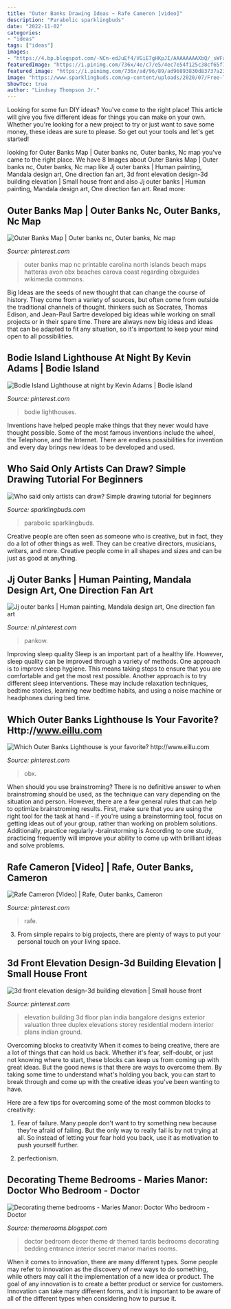 ```yaml
---
title: "Outer Banks Drawing Ideas ~ Rafe Cameron [video]"
description: "Parabolic sparklingbuds"
date: "2022-11-02"
categories:
- "ideas"
tags: ["ideas"]
images:
- "https://4.bp.blogspot.com/-NCn-edJuEf4/VGiE7gHKpJI/AAAAAAAAXbQ/_sWFajCXXNg/s1600/Doctor%2BWho%2Btheme%2Bbedroom%2Bdecorating%2Bideas-1a.jpg"
featuredImage: "https://i.pinimg.com/736x/4e/c7/e5/4ec7e54f125c38cf65f75a7bdc02d247.jpg"
featured_image: "https://i.pinimg.com/736x/ad/96/89/ad96893830d83737a239ef5ab632e709.jpg"
image: "https://www.sparklingbuds.com/wp-content/uploads/2020/07/Free-Templates-Included-683x1024.png"
ShowToc: true
author: "Lindsey Thompson Jr."
---
```



Looking for some fun DIY ideas? You've come to the right place! This article will give you five different ideas for things you can make on your own. Whether you're looking for a new project to try or just want to save some money, these ideas are sure to please. So get out your tools and let's get started!

	

		
looking for Outer Banks Map | Outer banks nc, Outer banks, Nc map you've came to the right place. We have 8 Images about Outer Banks Map | Outer banks nc, Outer banks, Nc map like Jj outer banks | Human painting, Mandala design art, One direction fan art, 3d front elevation design-3d building elevation | Small house front and also Jj outer banks | Human painting, Mandala design art, One direction fan art. Read more:
		
    
## Outer Banks Map | Outer Banks Nc, Outer Banks, Nc Map

<img loading=lazy src="https://i.pinimg.com/736x/4e/c7/e5/4ec7e54f125c38cf65f75a7bdc02d247.jpg" onerror="this.onerror=null;this.src='https://tse4.mm.bing.net/th?id=OIP.j-C6uuYsMHWcpEK8MC8omwHaOg&amp;pid=15.1';" alt="Outer Banks Map | Outer banks nc, Outer banks, Nc map">

_Source: pinterest.com_

>outer banks map nc printable carolina north islands beach maps hatteras avon obx beaches carova coast regarding obxguides wikimedia commons. 

	

Big Ideas are the seeds of new thought that can change the course of history. They come from a variety of sources, but often come from outside the traditional channels of thought. thinkers such as Socrates, Thomas Edison, and Jean-Paul Sartre developed big ideas while working on small projects or in their spare time. There are always new big ideas and ideas that can be adapted to fit any situation, so it's important to keep your mind open to all possibilities.

    
## Bodie Island Lighthouse At Night By Kevin Adams | Bodie Island

<img loading=lazy src="https://i.pinimg.com/736x/59/2d/31/592d3198bb6217850bee1e7450ad29a4.jpg" onerror="this.onerror=null;this.src='https://tse4.mm.bing.net/th?id=OIP.OxcuLQV17VWq0w6FIL9dPgHaLH&amp;pid=15.1';" alt="Bodie Island Lighthouse at night by Kevin Adams | Bodie island">

_Source: pinterest.com_

>bodie lighthouses. 

	

Inventions have helped people make things that they never would have thought possible. Some of the most famous inventions include the wheel, the Telephone, and the Internet. There are endless possibilities for invention and every day brings new ideas to be developed and used.

    
## Who Said Only Artists Can Draw? Simple Drawing Tutorial For Beginners

<img loading=lazy src="https://www.sparklingbuds.com/wp-content/uploads/2020/07/Free-Templates-Included-683x1024.png" onerror="this.onerror=null;this.src='https://tse1.mm.bing.net/th?id=OIP.dXlGQ7tOBIOXBWPRq3IS7wHaLG&amp;pid=15.1';" alt="Who said only artists can draw? Simple drawing tutorial for beginners">

_Source: sparklingbuds.com_

>parabolic sparklingbuds. 

	

Creative people are often seen as someone who is creative, but in fact, they do a lot of other things as well. They can be creative directors, musicians, writers, and more. Creative people come in all shapes and sizes and can be just as good at anything.

    
## Jj Outer Banks | Human Painting, Mandala Design Art, One Direction Fan Art

<img loading=lazy src="https://i.pinimg.com/736x/dc/51/62/dc5162c23f2562a83258058501a5c1a6.jpg" onerror="this.onerror=null;this.src='https://tse3.mm.bing.net/th?id=OIP.eVxduNLZKY6mtNDfg--dIAHaJ3&amp;pid=15.1';" alt="Jj outer banks | Human painting, Mandala design art, One direction fan art">

_Source: nl.pinterest.com_

>pankow. 

	

Improving sleep quality
Sleep is an important part of a healthy life. However, sleep quality can be improved through a variety of methods. One approach is to improve sleep hygiene. This means taking steps to ensure that you are comfortable and get the most rest possible. Another approach is to try different sleep interventions. These may include relaxation techniques, bedtime stories, learning new bedtime habits, and using a noise machine or headphones during bed time.

    
## Which Outer Banks Lighthouse Is Your Favorite? Http://www.eillu.com

<img loading=lazy src="https://i.pinimg.com/736x/93/fc/be/93fcbe7acc2989538eb36b128be4bcd3.jpg" onerror="this.onerror=null;this.src='https://tse4.mm.bing.net/th?id=OIP.ZnHqjh0oa8SjZLx0WPBp0gHaFg&amp;pid=15.1';" alt="Which Outer Banks Lighthouse is your favorite? http://www.eillu.com">

_Source: pinterest.com_

>obx. 

	

When should you use brainstroming?
There is no definitive answer to when brainstroming should be used, as the technique can vary depending on the situation and person. However, there are a few general rules that can help to optimize brainstroming results. First, make sure that you are using the right tool for the task at hand - if you're using a brainstorming tool, focus on getting ideas out of your group, rather than working on problem solutions. Additionally, practice regularly -brainstorming is According to one study, practicing frequently will improve your ability to come up with brilliant ideas and solve problems.

    
## Rafe Cameron [Video] | Rafe, Outer Banks, Cameron

<img loading=lazy src="https://i.pinimg.com/736x/69/07/8e/69078e1c762675874b39079992bdc30b.jpg" onerror="this.onerror=null;this.src='https://tse1.mm.bing.net/th?id=OIP.xoBpdzZj2sngec0-nSTmoQHaLU&amp;pid=15.1';" alt="Rafe Cameron [Video] | Rafe, Outer banks, Cameron">

_Source: pinterest.com_

>rafe. 

	

3. From simple repairs to big projects, there are plenty of ways to put your personal touch on your living space.

    
## 3d Front Elevation Design-3d Building Elevation | Small House Front

<img loading=lazy src="https://i.pinimg.com/736x/ad/96/89/ad96893830d83737a239ef5ab632e709.jpg" onerror="this.onerror=null;this.src='https://tse3.mm.bing.net/th?id=OIP.i3JmxyNA4XlIiTezWEFYjAHaI8&amp;pid=15.1';" alt="3d front elevation design-3d building elevation | Small house front">

_Source: pinterest.com_

>elevation building 3d floor plan india bangalore designs exterior valuation three duplex elevations storey residential modern interior plans indian ground. 

	

Overcoming blocks to creativity
When it comes to being creative, there are a lot of things that can hold us back. Whether it's fear, self-doubt, or just not knowing where to start, these blocks can keep us from coming up with great ideas.
But the good news is that there are ways to overcome them. By taking some time to understand what's holding you back, you can start to break through and come up with the creative ideas you've been wanting to have.

Here are a few tips for overcoming some of the most common blocks to creativity:

1. Fear of failure. Many people don't want to try something new because they're afraid of failing. But the only way to really fail is by not trying at all. So instead of letting your fear hold you back, use it as motivation to push yourself further.

2. perfectionism.

    
## Decorating Theme Bedrooms - Maries Manor: Doctor Who Bedroom - Doctor

<img loading=lazy src="https://4.bp.blogspot.com/-NCn-edJuEf4/VGiE7gHKpJI/AAAAAAAAXbQ/_sWFajCXXNg/s1600/Doctor%2BWho%2Btheme%2Bbedroom%2Bdecorating%2Bideas-1a.jpg" onerror="this.onerror=null;this.src='https://tse3.mm.bing.net/th?id=OIP.-9Q5LZ3rhizuXyj4lOme7wHaFu&amp;pid=15.1';" alt="Decorating theme bedrooms - Maries Manor: Doctor Who bedroom - Doctor">

_Source: themerooms.blogspot.com_

>doctor bedroom decor theme dr themed tardis bedrooms decorating bedding entrance interior secret manor maries rooms. 

	

When it comes to innovation, there are many different types. Some people may refer to innovation as the discovery of new ways to do something, while others may call it the implementation of a new idea or product. The goal of any innovation is to create a better product or service for customers. Innovation can take many different forms, and it is important to be aware of all of the different types when considering how to pursue it.

